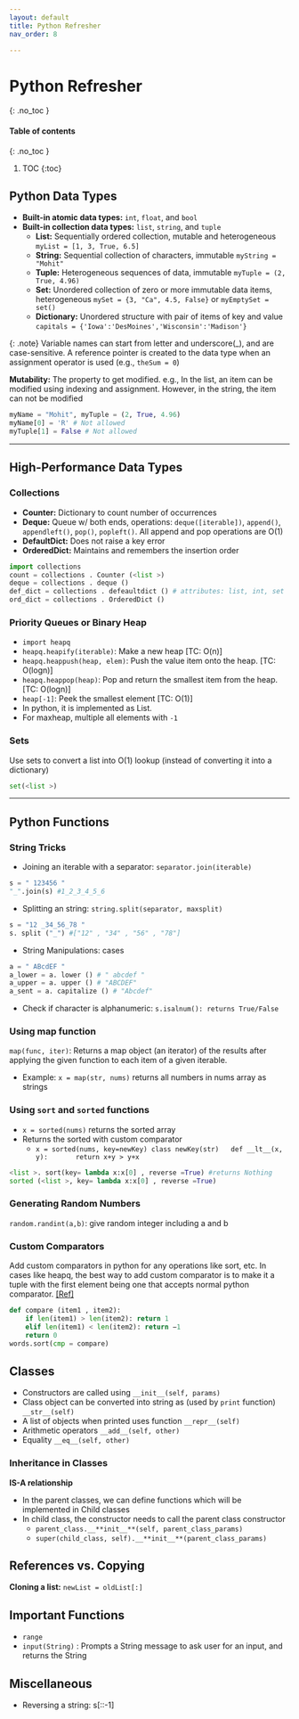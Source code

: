 ```yaml
---
layout: default
title: Python Refresher
nav_order: 8

---
```


# Python Refresher
{: .no_toc }

#### Table of contents
{: .no_toc }

1. TOC
{:toc}

## Python Data Types

- **Built-in atomic data types:** `int`, `float`, and `bool`
- **Built-in collection data types:** `list`, `string`, and `tuple`
  - **List:** Sequentially ordered collection, mutable and heterogeneous  `myList = [1, 3, True, 6.5]`
  - **String:** Sequential collection of characters, immutable `myString = "Mohit"`
  - **Tuple:** Heterogeneous sequences of data, immutable `myTuple = (2, True, 4.96)`
  - **Set:** Unordered collection of zero or more immutable data items, heterogeneous `mySet = {3, "Ca", 4.5, False}` or `myEmptySet = set()`
  - **Dictionary:** Unordered structure with pair of items of key and value `capitals = {'Iowa':'DesMoines','Wisconsin':'Madison'}`

{: .note}
Variable names can start from letter and underscore(_), and are case-sensitive. A reference pointer is created to the data type when an assignment operator is used (e.g., `theSum = 0`)

**Mutability:** The property to get modified. e.g., In the list, an item can be modified using indexing and assignment. However, in the string, the item can not be modified

```python
myName = "Mohit", myTuple = (2, True, 4.96)
myName[0] = 'R' # Not allowed
myTuple[1] = False # Not allowed
```

------

## High-Performance Data Types

### Collections
- **Counter:** Dictionary to count number of occurrences
- **Deque:** Queue w/ both ends, operations: `deque([iterable])`, `append()`, `appendleft()`, `pop()`, `popleft()`. All append and pop operations are O(1)
- **DefaultDict:** Does not raise a key error
- **OrderedDict:** Maintains and remembers the insertion order
```python
import collections
count = collections . Counter (<list >)
deque = collections . deque ()
def_dict = collections . defeaultdict () # attributes: list, int, set
ord_dict = collections . OrderedDict ()
```

### Priority Queues or Binary Heap
- `import heapq`
- `heapq.heapify(iterable)`: Make a new heap [TC: O(n)]
- `heapq.heappush(heap, elem)`: Push the value item onto the heap. [TC: O(logn)]
- `heapq.heappop(heap)`: Pop and return the smallest item from the heap. [TC: O(logn)]
- `heap[-1]`: Peek the smallest element [TC: O(1)]
- In python, it is implemented as List. 
- For maxheap, multiple all elements with `-1`

### Sets
Use sets to convert a list into O(1) lookup (instead of converting it into a dictionary)
```python
set(<list >)
```

------

## Python Functions

### String Tricks

- Joining an iterable with a separator: `separator.join(iterable)`
```python
s = " 123456 "
"_".join(s) #1_2_3_4_5_6
```

- Splitting an string: `string.split(separator, maxsplit)`
```python
s = "12 _34_56_78 "
s. split ("_") #["12" , "34" , "56" , "78"]
```

- String Manipulations: cases
```python
a = " ABcdEF "
a_lower = a. lower () # " abcdef "
a_upper = a. upper () # "ABCDEF"
a_sent = a. capitalize () # "Abcdef"
```
- Check if character is alphanumeric: `s.isalnum(): returns True/False`

### Using map function
`map(func, iter)`: Returns a map object (an iterator) of the results after applying the given function to each item of a given iterable.
- Example: `x = map(str, nums)` returns all numbers in nums array as strings

### Using `sort` and `sorted` functions
- `x = sorted(nums)` returns the sorted array
- Returns the sorted with custom comparator
  - `x = sorted(nums, key=newKey) class newKey(str)   def __lt__(x, y):       return x+y > y+x`
  
```python
<list >. sort(key= lambda x:x[0] , reverse =True) #returns Nothing
sorted (<list >, key= lambda x:x[0] , reverse =True)
```
### Generating Random Numbers
`random.randint(a,b)`: give random integer including a and b

### Custom Comparators
Add custom comparators in python for any operations like sort, etc. In cases like heapq, the best way to add custom comparator is to make it a tuple with the first element being
one that accepts normal python comparator. [[Ref]](https://stackoverflow.com/questions/8875706/heapq-with-custom-compare-predicate)
```python
def compare (item1 , item2):
	if len(item1) > len(item2): return 1
	elif len(item1) < len(item2): return −1
	return 0
words.sort(cmp = compare)
```


## Classes

- Constructors are called using `__init__(self, params)`
- Class object can be converted into string as (used by `print` function) `__str__(self)`
- A list of objects when printed uses function `__repr__(self)`
- Arithmetic operators `__add__(self, other)`
- Equality `__eq__(self, other)`

### Inheritance in Classes

**IS-A relationship**
- In the parent classes, we can define functions which will be implemented in Child classes
- In child class, the constructor needs to call the parent class constructor
    - `parent_class.__**init__**(self, parent_class_params)`
    - `super(child_class, self).__**init__**(parent_class_params)`

## References vs. Copying

**Cloning a list:** `newList = oldList[:]`


## Important Functions
- `range`
- `input(String)` : Prompts a String message to ask user for an input, and returns the String


## Miscellaneous
- Reversing a string: s[::-1]